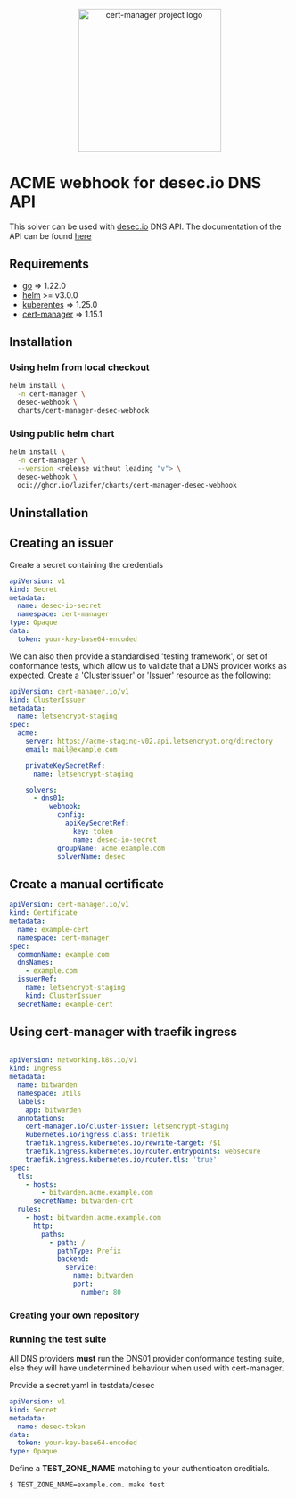 <p align="center">
  <img src="https://raw.githubusercontent.com/cert-manager/cert-manager/d53c0b9270f8cd90d908460d69502694e1838f5f/logo/logo-small.png" height="256" width="256" alt="cert-manager project logo" />
</p>

# ACME webhook for desec.io DNS API

This solver can be used with [desec.io](https://desec.io) DNS API. The documentation
of the API can be found [here](https://desec.readthedocs.io/en/latest/)

## Requirements
- [go](https://golang.org) => 1.22.0
- [helm](https://helm.sh/) >= v3.0.0
- [kuberentes](https://kubernetes.io/) => 1.25.0
- [cert-manager](https://cert-manager.io/) => 1.15.1

## Installation

### Using helm from local checkout
```bash
helm install \
  -n cert-manager \
  desec-webhook \
  charts/cert-manager-desec-webhook
```
### Using public helm chart
```bash
helm install \
  -n cert-manager \
  --version <release without leading "v"> \
  desec-webhook \
  oci://ghcr.io/luzifer/charts/cert-manager-desec-webhook
```

## Uninstallation

## Creating an issuer

Create a secret containing the credentials
```yaml
apiVersion: v1
kind: Secret
metadata:
  name: desec-io-secret
  namespace: cert-manager
type: Opaque
data:
  token: your-key-base64-encoded
```

We can also then provide a standardised 'testing framework', or set of
conformance tests, which allow us to validate that a DNS provider works as
expected.
Create a 'ClusterIssuer' or 'Issuer' resource as the following:

```yaml
apiVersion: cert-manager.io/v1
kind: ClusterIssuer
metadata:
  name: letsencrypt-staging
spec:
  acme:
    server: https://acme-staging-v02.api.letsencrypt.org/directory
    email: mail@example.com

    privateKeySecretRef:
      name: letsencrypt-staging

    solvers:
      - dns01:
          webhook:
            config:
              apiKeySecretRef:
                key: token
                name: desec-io-secret
            groupName: acme.example.com
            solverName: desec
```

## Create a manual certificate

```yaml
apiVersion: cert-manager.io/v1
kind: Certificate
metadata:
  name: example-cert
  namespace: cert-manager
spec:
  commonName: example.com
  dnsNames:
    - example.com
  issuerRef:
    name: letsencrypt-staging
    kind: ClusterIssuer
  secretName: example-cert
```

## Using cert-manager with traefik ingress
```yaml

apiVersion: networking.k8s.io/v1
kind: Ingress
metadata:
  name: bitwarden
  namespace: utils
  labels:
    app: bitwarden
  annotations:
    cert-manager.io/cluster-issuer: letsencrypt-staging
    kubernetes.io/ingress.class: traefik
    traefik.ingress.kubernetes.io/rewrite-target: /$1
    traefik.ingress.kubernetes.io/router.entrypoints: websecure
    traefik.ingress.kubernetes.io/router.tls: 'true'
spec:
  tls:
    - hosts:
        - bitwarden.acme.example.com
      secretName: bitwarden-crt
  rules:
    - host: bitwarden.acme.example.com
      http:
        paths:
          - path: /
            pathType: Prefix
            backend:
              service:
                name: bitwarden
                port:
                  number: 80

```

### Creating your own repository

### Running the test suite

All DNS providers **must** run the DNS01 provider conformance testing suite,
else they will have undetermined behaviour when used with cert-manager.

Provide a secret.yaml in testdata/desec
```yaml
apiVersion: v1
kind: Secret
metadata:
  name: desec-token
data:
  token: your-key-base64-encoded
type: Opaque
```

Define a **TEST_ZONE_NAME** matching to your authenticaton creditials.

```bash
$ TEST_ZONE_NAME=example.com. make test
```
